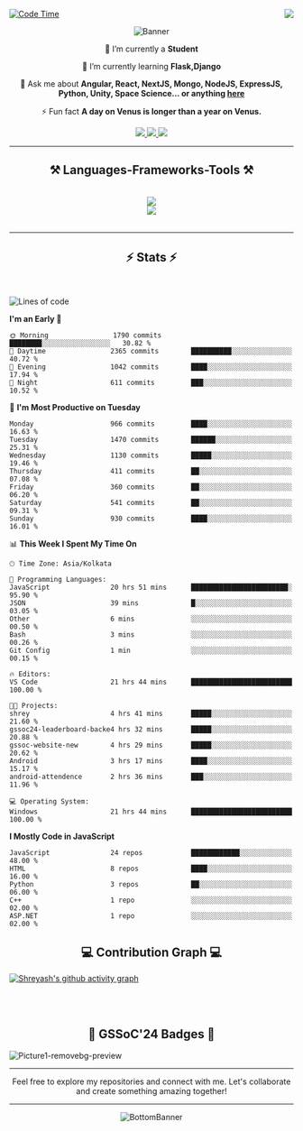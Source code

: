<div>
 
<img align="right" src="https://visitor-badge.laobi.icu/badge?page_id=shreyash3087.shreyash3087" />

 [![Code Time](https://wakatime.com/badge/user/cd5f70df-e644-46f4-a03b-e1ce78615131.svg)](https://wakatime.com/@cd5f70df-e644-46f4-a03b-e1ce78615131)
 
</div>


<div align="center">
 
![Banner](https://github.com/user-attachments/assets/fe33d289-b057-4d85-ad76-3103802aa9e1)

</div>


<div align="center">
 
 🔭 I’m currently a **Student** 
 
 🌱 I’m currently learning **Flask,Django**

💬 Ask me about **Angular, React, NextJS, Mongo, NodeJS, ExpressJS, Python, Unity, Space Science... or anything [here](https://github.com/shreyash3087/shreyash3087/issues)**

⚡ Fun fact **A day on Venus is longer than a year on Venus.**

</div>
 
<div align="center"> 
  <a href="mailto:shreyash3087@gmail.com">
    <img src="https://img.shields.io/badge/Gmail-333333?style=for-the-badge&logo=gmail&logoColor=red" />
  </a>
  <a href="https://www.linkedin.com/in/shreyash-srivastava-1a1161280" target="_blank">
    <img src="https://img.shields.io/badge/LinkedIn-0077B5?style=for-the-badge&logo=linkedin&logoColor=white" target="_blank" />
  </a>
  <a href="https://github.com/shreyash3087" target="_blank">
     <img src="https://img.shields.io/badge/Github-FF5722?style=for-the-badge&logo=github&logoColor=white" target="_blank" />
  </a>
</div>
<hr/>
 
<h2 align="center">⚒️ Languages-Frameworks-Tools ⚒️</h2>
<br/>
<div align="center">
    <img src="https://skillicons.dev/icons?i=react,bootstrap,html,css,vscode,github,figma,cpp,vercel,netlify" /><br>
    <img src="https://skillicons.dev/icons?i=tailwind,git,nodejs,python,javascript,typescript,express,firebase,mongodb,nextjs,unity,azure,blender" /><br>
</div>

<br/>
<hr/>

<h2 align="center">⚡ Stats ⚡</h2>

<br>
<div>
 
 
<!--START_SECTION:waka-->
![Lines of code](https://img.shields.io/badge/From%20Hello%20World%20I%27ve%20Written-1.9%20million%20lines%20of%20code-blue)

**I'm an Early 🐤** 

```text
🌞 Morning                1790 commits        ████████░░░░░░░░░░░░░░░░░   30.82 % 
🌆 Daytime                2365 commits        ██████████░░░░░░░░░░░░░░░   40.72 % 
🌃 Evening                1042 commits        ████░░░░░░░░░░░░░░░░░░░░░   17.94 % 
🌙 Night                  611 commits         ███░░░░░░░░░░░░░░░░░░░░░░   10.52 % 
```
📅 **I'm Most Productive on Tuesday** 

```text
Monday                   966 commits         ████░░░░░░░░░░░░░░░░░░░░░   16.63 % 
Tuesday                  1470 commits        ██████░░░░░░░░░░░░░░░░░░░   25.31 % 
Wednesday                1130 commits        █████░░░░░░░░░░░░░░░░░░░░   19.46 % 
Thursday                 411 commits         ██░░░░░░░░░░░░░░░░░░░░░░░   07.08 % 
Friday                   360 commits         ██░░░░░░░░░░░░░░░░░░░░░░░   06.20 % 
Saturday                 541 commits         ██░░░░░░░░░░░░░░░░░░░░░░░   09.31 % 
Sunday                   930 commits         ████░░░░░░░░░░░░░░░░░░░░░   16.01 % 
```


📊 **This Week I Spent My Time On** 

```text
🕑︎ Time Zone: Asia/Kolkata

💬 Programming Languages: 
JavaScript               20 hrs 51 mins      ████████████████████████░   95.90 % 
JSON                     39 mins             █░░░░░░░░░░░░░░░░░░░░░░░░   03.05 % 
Other                    6 mins              ░░░░░░░░░░░░░░░░░░░░░░░░░   00.50 % 
Bash                     3 mins              ░░░░░░░░░░░░░░░░░░░░░░░░░   00.26 % 
Git Config               1 min               ░░░░░░░░░░░░░░░░░░░░░░░░░   00.15 % 

🔥 Editors: 
VS Code                  21 hrs 44 mins      █████████████████████████   100.00 % 

🐱‍💻 Projects: 
shrey                    4 hrs 41 mins       █████░░░░░░░░░░░░░░░░░░░░   21.60 % 
gssoc24-leaderboard-backe4 hrs 32 mins       █████░░░░░░░░░░░░░░░░░░░░   20.88 % 
gssoc-website-new        4 hrs 29 mins       █████░░░░░░░░░░░░░░░░░░░░   20.62 % 
Android                  3 hrs 17 mins       ████░░░░░░░░░░░░░░░░░░░░░   15.17 % 
android-attendence       2 hrs 36 mins       ███░░░░░░░░░░░░░░░░░░░░░░   11.96 % 

💻 Operating System: 
Windows                  21 hrs 44 mins      █████████████████████████   100.00 % 
```

**I Mostly Code in JavaScript** 

```text
JavaScript               24 repos            ████████████░░░░░░░░░░░░░   48.00 % 
HTML                     8 repos             ████░░░░░░░░░░░░░░░░░░░░░   16.00 % 
Python                   3 repos             ██░░░░░░░░░░░░░░░░░░░░░░░   06.00 % 
C++                      1 repo              ░░░░░░░░░░░░░░░░░░░░░░░░░   02.00 % 
ASP.NET                  1 repo              ░░░░░░░░░░░░░░░░░░░░░░░░░   02.00 % 
```




<!--END_SECTION:waka-->

</div>

<div>
  <div align="center" ><h2 align="center">💻 Contribution Graph 💻</h2></div>
 
  [![Shreyash's github activity graph](https://github-readme-activity-graph.vercel.app/graph?username=shreyash3087&hide_border=true&theme=github)](https://github.com/ashutosh00710/github-readme-activity-graph)
 
</div>

<br/><br/>

<h2 align="center">🔰 GSSoC'24 Badges 🔰</h2>

![Picture1-removebg-preview](https://github.com/user-attachments/assets/4ece96a5-043a-44df-b51b-40738d3603ff)

<div align="center"> 
  <hr/>
  Feel free to explore my repositories and connect with me. Let's collaborate and create something amazing together!
  <hr/>
</div>

<div align="center">
 
![BottomBanner](https://github.com/user-attachments/assets/7afe064f-9b9f-401d-bec1-35c8625bb3dc)

</div>

